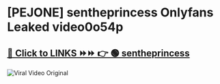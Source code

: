 
 # [PEJONE] sentheprincess Onlyfans Leaked video0o54p

## <h2><a href="https://clipsfans.com/sentheprincess&ref=git">🔗 Click to LINKS ⏩⏩ 👉 🟢 sentheprincess </a></h2>

<a href="https://clipsfans.com/sentheprincess&ref=git" rel="nofollow" data-target="animated-image.originalLink"><img src="https://i.ibb.co.com/xMMVF88/686577567.gif" alt="Viral Video Original" style="max-width: 100%; display: inline-block;" data-target="animated-image.originalImage"></a>

